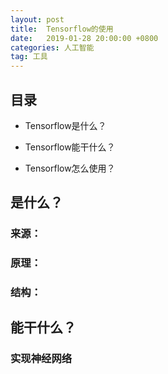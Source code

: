 ```yaml
---
layout: post
title:  Tensorflow的使用
date:   2019-01-28 20:00:00 +0800
categories: 人工智能
tag: 工具
---
```


## 目录

- Tensorflow是什么？

- Tensorflow能干什么？

- Tensorflow怎么使用？

## 是什么？


### 来源：

### 原理：

### 结构：


## 能干什么？

### 实现神经网络

 